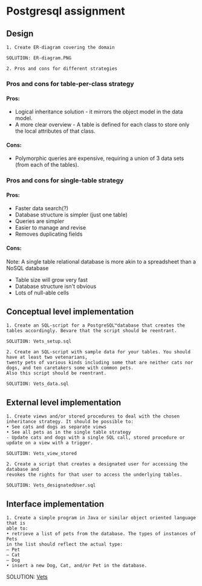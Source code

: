 # Postgresql assignment

## Design
```
1. Create ER-diagram covering the domain

SOLUTION: ER-diagram.PNG

2. Pros and cons for different strategies
```

### Pros and cons for table-per-class strategy
#### Pros: 
- Logical inheritance solution - it mirrors the object model in the data model.
- A more clear overview - A table is defined for each class to store only the local attributes of that class.

#### Cons: 
- Polymorphic queries are expensive, requiring a union of 3 data sets (from each of the tables).


### Pros and cons for single-table strategy
#### Pros:
- Faster data search(?)
- Database structure is simpler (just one table)
- Queries are simpler
- Easier to manage and revise
- Removes duplicating fields

#### Cons:
Note: A single table relational database is more akin to a spreadsheet than a NoSQL database
- Table size will grow very fast
- Database structure isn't obvious
- Lots of null-able cells


## Conceptual level implementation
```
1. Create an SQL-script for a PostgreSQL™database that creates the tables accordingly. Bevare that the script should be reentrant.

SOLUTION: Vets_setup.sql 

2. Create an SQL-script with sample data for your tables. You should have at least two vetenarians, 
twenty pets of various kinds including some that are neither cats nor dogs, and ten caretakers some with common pets. 
Also this script should be reentrant.

SOLUTION: Vets_data.sql
```
## External level implementation
```
1. Create views and/or stored procedures to deal with the chosen inheritance strategy. It should be possible to:
• See cats and dogs as separate views
• See all pets as in the single table strategy
- Update cats and dogs with a single SQL call, stored procedure or update on a view with a trigger.

SOLUTION: Vets_view_stored

2. Create a script that creates a designated user for accessing the database and
revokes the rights for that user to access the underlying tables.

SOLUTION: Vets_designatedUser.sql
```
## Interface implementation
```
1. Create a simple program in Java or similar object oriented language that is
able to:
• retrieve a list of pets from the database. The types of instances of Pets
in the list should reflect the actual type:
– Pet
– Cat
– Dog
• insert a new Dog, Cat, and/or Pet in the database.
```
SOLUTION: [Vets](https://github.com/fred8728/SOFT_DBD/tree/master/Postgresql/Vets)
